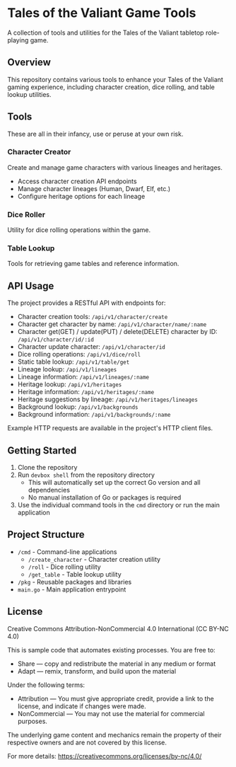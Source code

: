 # Tales of the Valiant Game Tools

A collection of tools and utilities for the Tales of the Valiant tabletop role-playing game.

## Overview

This repository contains various tools to enhance your Tales of the Valiant gaming experience, including character creation, dice rolling, and table lookup utilities.

## Tools

These are all in their infancy, use or peruse at your own risk.

### Character Creator

Create and manage game characters with various lineages and heritages.

- Access character creation API endpoints
- Manage character lineages (Human, Dwarf, Elf, etc.)
- Configure heritage options for each lineage

### Dice Roller

Utility for dice rolling operations within the game.

### Table Lookup

Tools for retrieving game tables and reference information.

## API Usage

The project provides a RESTful API with endpoints for:

- Character creation tools: `/api/v1/character/create`
- Character get character by name: `/api/v1/character/name/:name`
- Character get(GET) / update(PUT) / delete(DELETE) character by ID: `/api/v1/character/id/:id`
- Character update character: `/api/v1/character/id`
- Dice rolling operations: `/api/v1/dice/roll`
- Static table lookup: `/api/v1/table/get`
- Lineage lookup: `/api/v1/lineages`
- Lineage information: `/api/v1/lineages/:name`
- Heritage lookup: `/api/v1/heritages`
- Heritage information: `/api/v1/heritages/:name`
- Heritage suggestions by lineage: `/api/v1/heritages/lineages`
- Background lookup: `/api/v1/backgrounds`
- Background information: `/api/v1/backgrounds/:name`

Example HTTP requests are available in the project's HTTP client files.

## Getting Started

1. Clone the repository
2. Run `devbox shell` from the repository directory
    - This will automatically set up the correct Go version and all dependencies
    - No manual installation of Go or packages is required
3. Use the individual command tools in the `cmd` directory or run the main application

## Project Structure

- `/cmd` - Command-line applications
    - `/create_character` - Character creation utility
    - `/roll` - Dice rolling utility
    - `/get_table` - Table lookup utility
- `/pkg` - Reusable packages and libraries
- `main.go` - Main application entrypoint

## License

Creative Commons Attribution-NonCommercial 4.0 International (CC BY-NC 4.0)

This is sample code that automates existing processes. You are free to:
- Share — copy and redistribute the material in any medium or format
- Adapt — remix, transform, and build upon the material

Under the following terms:
- Attribution — You must give appropriate credit, provide a link to the license, and indicate if changes were made.
- NonCommercial — You may not use the material for commercial purposes.

The underlying game content and mechanics remain the property of their respective owners and are not covered by this license.

For more details: https://creativecommons.org/licenses/by-nc/4.0/